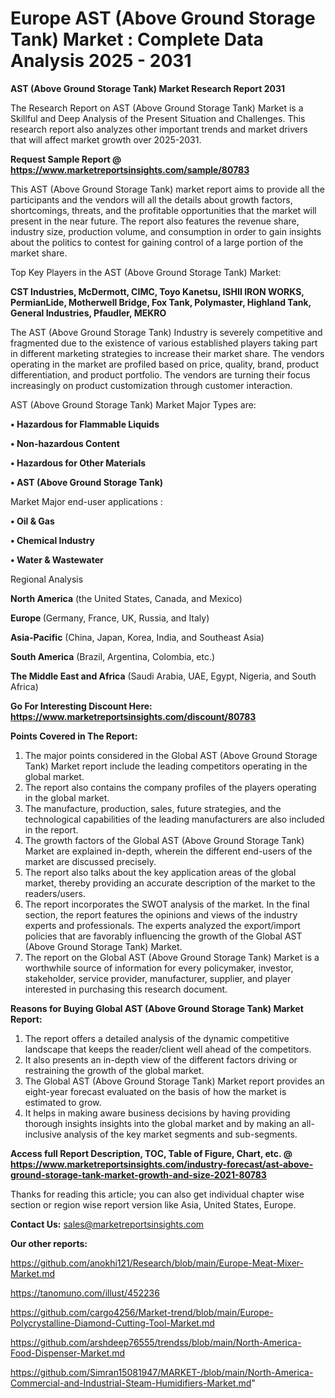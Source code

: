 # Europe AST (Above Ground Storage Tank) Market : Complete Data Analysis 2025 - 2031

<strong>AST (Above Ground Storage Tank) Market Research Report 2031</strong>

The Research Report on AST (Above Ground Storage Tank) Market is a Skillful and Deep Analysis of the Present Situation and Challenges. This research report also analyzes other important trends and market drivers that will affect market growth over 2025-2031.

<strong>Request Sample Report @ <a href=https://www.marketreportsinsights.com/sample/80783>https://www.marketreportsinsights.com/sample/80783</a></strong>

This AST (Above Ground Storage Tank) market report aims to provide all the participants and the vendors will all the details about growth factors, shortcomings, threats, and the profitable opportunities that the market will present in the near future. The report also features the revenue share, industry size, production volume, and consumption in order to gain insights about the politics to contest for gaining control of a large portion of the market share.

Top Key Players in the AST (Above Ground Storage Tank) Market:

<strong>CST Industries, McDermott, CIMC, Toyo Kanetsu, ISHII IRON WORKS, PermianLide, Motherwell Bridge, Fox Tank, Polymaster, Highland Tank, General Industries, Pfaudler, MEKRO</strong>

The AST (Above Ground Storage Tank) Industry is severely competitive and fragmented due to the existence of various established players taking part in different marketing strategies to increase their market share. The vendors operating in the market are profiled based on price, quality, brand, product differentiation, and product portfolio. The vendors are turning their focus increasingly on product customization through customer interaction.

AST (Above Ground Storage Tank) Market Major Types are:

<strong>• Hazardous for Flammable Liquids

• Non-hazardous Content

• Hazardous for Other Materials

• AST (Above Ground Storage Tank)</strong>

Market Major end-user applications :

<strong>• Oil & Gas

• Chemical Industry

• Water & Wastewater</strong>

Regional Analysis

</u><strong><b>North America</b></strong> (the United States, Canada, and Mexico)

<strong><b>Europe </b></strong>(Germany, France, UK, Russia, and Italy)

<strong><b>Asia-Pacific</b></strong> (China, Japan, Korea, India, and Southeast Asia)

<strong><b>South America</b></strong> (Brazil, Argentina, Colombia, etc.)

<strong><b>The Middle East and Africa</b></strong> (Saudi Arabia, UAE, Egypt, Nigeria, and South Africa)

<strong>Go For Interesting Discount Here: <a href=https://www.marketreportsinsights.com/discount/80783>https://www.marketreportsinsights.com/discount/80783</a></strong>

<strong>Points Covered in The Report:</strong>
<ol>
  <li>The major points considered in the Global AST (Above Ground Storage Tank) Market report include the leading competitors operating in the global market.</li>
  <li>The report also contains the company profiles of the players operating in the global market.</li>
  <li>The manufacture, production, sales, future strategies, and the technological capabilities of the leading manufacturers are also included in the report.</li>
  <li>The growth factors of the Global AST (Above Ground Storage Tank) Market are explained in-depth, wherein the different end-users of the market are discussed precisely.</li>
  <li>The report also talks about the key application areas of the global market, thereby providing an accurate description of the market to the readers/users.</li>
  <li>The report incorporates the SWOT analysis of the market. In the final section, the report features the opinions and views of the industry experts and professionals. The experts analyzed the export/import policies that are favorably influencing the growth of the Global AST (Above Ground Storage Tank) Market.</li>
  <li>The report on the Global AST (Above Ground Storage Tank) Market is a worthwhile source of information for every policymaker, investor, stakeholder, service provider, manufacturer, supplier, and player interested in purchasing this research document.</li>
</ol>
<strong>Reasons for Buying Global AST (Above Ground Storage Tank) Market Report:</strong>

<ol>
  <li>The report offers a detailed analysis of the dynamic competitive landscape that keeps the reader/client well ahead of the competitors.</li>
  <li>It also presents an in-depth view of the different factors driving or restraining the growth of the global market.</li>
  <li>The Global AST (Above Ground Storage Tank) Market report provides an eight-year forecast evaluated on the basis of how the market is estimated to grow.</li>
  <li>It helps in making aware business decisions by having providing thorough insights insights into the global market and by making an all-inclusive analysis of the key market segments and sub-segments.</li>
</ol>
<strong>Access full Report Description, TOC, Table of Figure, Chart, etc. @ <a href=https://www.marketreportsinsights.com/industry-forecast/ast-above-ground-storage-tank-market-growth-and-size-2021-80783>https://www.marketreportsinsights.com/industry-forecast/ast-above-ground-storage-tank-market-growth-and-size-2021-80783</a></strong>


Thanks for reading this article; you can also get individual chapter wise section or region wise report version like Asia, United States, Europe.

<strong>Contact Us:</strong>
sales@marketreportsinsights.com

<strong>Our other reports:</strong>

<a href=https://github.com/anokhi121/Research/blob/main/Europe-Meat-Mixer-Market.md>https://github.com/anokhi121/Research/blob/main/Europe-Meat-Mixer-Market.md</a>

<a href=https://tanomuno.com/illust/452236>https://tanomuno.com/illust/452236</a>

<a href=https://github.com/cargo4256/Market-trend/blob/main/Europe-Polycrystalline-Diamond-Cutting-Tool-Market.md>https://github.com/cargo4256/Market-trend/blob/main/Europe-Polycrystalline-Diamond-Cutting-Tool-Market.md</a>

<a href=https://github.com/arshdeep76555/trendss/blob/main/North-America-Food-Dispenser-Market.md>https://github.com/arshdeep76555/trendss/blob/main/North-America-Food-Dispenser-Market.md</a>

<a href=https://github.com/Simran15081947/MARKET-/blob/main/North-America-Commercial-and-Industrial-Steam-Humidifiers-Market.md>https://github.com/Simran15081947/MARKET-/blob/main/North-America-Commercial-and-Industrial-Steam-Humidifiers-Market.md</a>"
